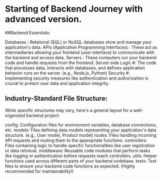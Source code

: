 # Starting of Backend Journey with advanced version.

##Backend Essentials:

 Databases : Relational (SQL) or NoSQL databases store and manage your application's data.
 APIs (Application Programming Interfaces) : These act as intermediaries allowing your frontend (user interface) to communicate with the backend 
 and access data.
 Servers : These computers run your backend code and handle requests from the frontend.
 Server-side Logic #: The code that processes data, interacts with databases, and defines application behavior runs on the server. (e.g., Node.js, 
 Python)
 Security #: Implementing security measures like authentication and authorization is crucial to protect user data and application integrity.

## Industry-Standard File Structure:

While specific structures may vary, here's a general layout for a well-organized backend project:

config: Configuration files for environment variables, database connections, etc.
models: Files defining data models representing your application's data structure. (e.g., User model, Product model)
routes: Files handling incoming API requests and routing them to the appropriate functions.
controllers: Files containing logic to handle specific functionalities like user registration or data retrieval.
middleware: Reusable code modules that perform tasks like logging or authentication before requests reach controllers.
utils: Helper functions used across different parts of your backend codebase.
tests: Test files to ensure your backend code functions as expected. (Highly recommended for maintainability!)


